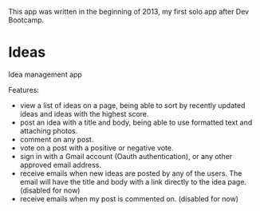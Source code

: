 This app was written in the beginning of 2013, my first solo app after Dev Bootcamp.

Ideas
=====

Idea management app

Features:
- view a list of ideas on a page, being able to sort by recently updated ideas and ideas with the highest score.
- post an idea with a title and body, being able to use formatted text and attaching photos.
- comment on any post.
- vote on a post with a positive or negative vote.
- sign in with a Gmail account (Oauth authentication), or any other approved email address.
- receive emails when new ideas are posted by any of the users. The email will have the title and body with a link directly to the idea page. (disabled for now)
- receive emails when my post is commented on. (disabled for now)
